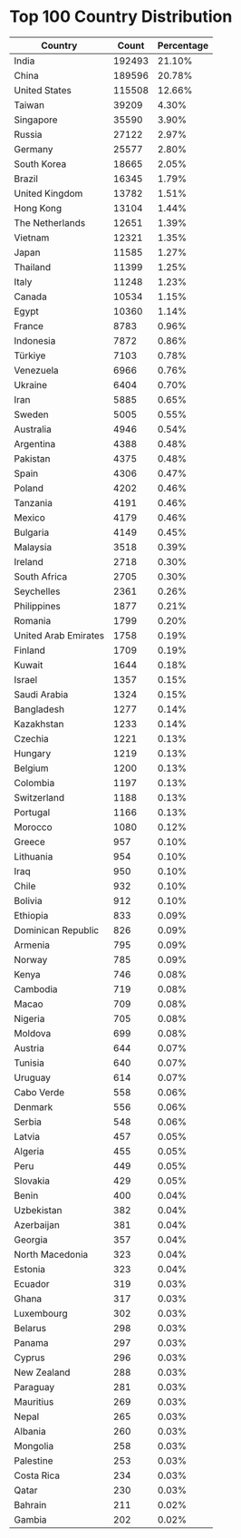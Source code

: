 # Top 100 Country Distribution
| Country | Count | Percentage |
|----|----|----|
| India | 192493 | 21.10% |
| China | 189596 | 20.78% |
| United States | 115508 | 12.66% |
| Taiwan | 39209 | 4.30% |
| Singapore | 35590 | 3.90% |
| Russia | 27122 | 2.97% |
| Germany | 25577 | 2.80% |
| South Korea | 18665 | 2.05% |
| Brazil | 16345 | 1.79% |
| United Kingdom | 13782 | 1.51% |
| Hong Kong | 13104 | 1.44% |
| The Netherlands | 12651 | 1.39% |
| Vietnam | 12321 | 1.35% |
| Japan | 11585 | 1.27% |
| Thailand | 11399 | 1.25% |
| Italy | 11248 | 1.23% |
| Canada | 10534 | 1.15% |
| Egypt | 10360 | 1.14% |
| France | 8783 | 0.96% |
| Indonesia | 7872 | 0.86% |
| Türkiye | 7103 | 0.78% |
| Venezuela | 6966 | 0.76% |
| Ukraine | 6404 | 0.70% |
| Iran | 5885 | 0.65% |
| Sweden | 5005 | 0.55% |
| Australia | 4946 | 0.54% |
| Argentina | 4388 | 0.48% |
| Pakistan | 4375 | 0.48% |
| Spain | 4306 | 0.47% |
| Poland | 4202 | 0.46% |
| Tanzania | 4191 | 0.46% |
| Mexico | 4179 | 0.46% |
| Bulgaria | 4149 | 0.45% |
| Malaysia | 3518 | 0.39% |
| Ireland | 2718 | 0.30% |
| South Africa | 2705 | 0.30% |
| Seychelles | 2361 | 0.26% |
| Philippines | 1877 | 0.21% |
| Romania | 1799 | 0.20% |
| United Arab Emirates | 1758 | 0.19% |
| Finland | 1709 | 0.19% |
| Kuwait | 1644 | 0.18% |
| Israel | 1357 | 0.15% |
| Saudi Arabia | 1324 | 0.15% |
| Bangladesh | 1277 | 0.14% |
| Kazakhstan | 1233 | 0.14% |
| Czechia | 1221 | 0.13% |
| Hungary | 1219 | 0.13% |
| Belgium | 1200 | 0.13% |
| Colombia | 1197 | 0.13% |
| Switzerland | 1188 | 0.13% |
| Portugal | 1166 | 0.13% |
| Morocco | 1080 | 0.12% |
| Greece | 957 | 0.10% |
| Lithuania | 954 | 0.10% |
| Iraq | 950 | 0.10% |
| Chile | 932 | 0.10% |
| Bolivia | 912 | 0.10% |
| Ethiopia | 833 | 0.09% |
| Dominican Republic | 826 | 0.09% |
| Armenia | 795 | 0.09% |
| Norway | 785 | 0.09% |
| Kenya | 746 | 0.08% |
| Cambodia | 719 | 0.08% |
| Macao | 709 | 0.08% |
| Nigeria | 705 | 0.08% |
| Moldova | 699 | 0.08% |
| Austria | 644 | 0.07% |
| Tunisia | 640 | 0.07% |
| Uruguay | 614 | 0.07% |
| Cabo Verde | 558 | 0.06% |
| Denmark | 556 | 0.06% |
| Serbia | 548 | 0.06% |
| Latvia | 457 | 0.05% |
| Algeria | 455 | 0.05% |
| Peru | 449 | 0.05% |
| Slovakia | 429 | 0.05% |
| Benin | 400 | 0.04% |
| Uzbekistan | 382 | 0.04% |
| Azerbaijan | 381 | 0.04% |
| Georgia | 357 | 0.04% |
| North Macedonia | 323 | 0.04% |
| Estonia | 323 | 0.04% |
| Ecuador | 319 | 0.03% |
| Ghana | 317 | 0.03% |
| Luxembourg | 302 | 0.03% |
| Belarus | 298 | 0.03% |
| Panama | 297 | 0.03% |
| Cyprus | 296 | 0.03% |
| New Zealand | 288 | 0.03% |
| Paraguay | 281 | 0.03% |
| Mauritius | 269 | 0.03% |
| Nepal | 265 | 0.03% |
| Albania | 260 | 0.03% |
| Mongolia | 258 | 0.03% |
| Palestine | 253 | 0.03% |
| Costa Rica | 234 | 0.03% |
| Qatar | 230 | 0.03% |
| Bahrain | 211 | 0.02% |
| Gambia | 202 | 0.02% |
